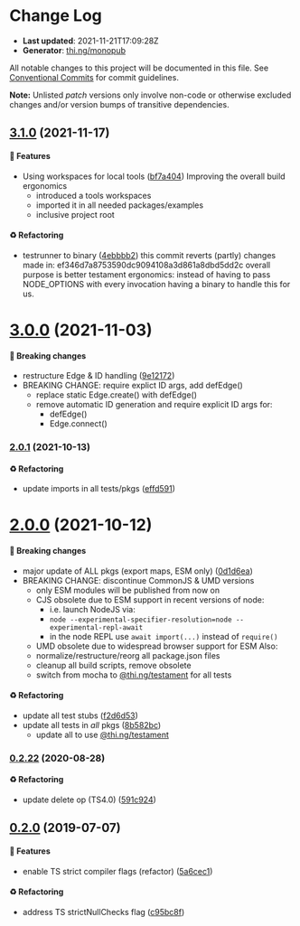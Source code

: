 # Change Log

- **Last updated**: 2021-11-21T17:09:28Z
- **Generator**: [thi.ng/monopub](https://thi.ng/monopub)

All notable changes to this project will be documented in this file.
See [Conventional Commits](https://conventionalcommits.org/) for commit guidelines.

**Note:** Unlisted _patch_ versions only involve non-code or otherwise excluded changes
and/or version bumps of transitive dependencies.

## [3.1.0](https://github.com/thi-ng/umbrella/tree/@thi.ng/quad-edge@3.1.0) (2021-11-17)

#### 🚀 Features

- Using workspaces for local tools ([bf7a404](https://github.com/thi-ng/umbrella/commit/bf7a404))
  Improving the overall build ergonomics
  - introduced a tools workspaces
  - imported it in all needed packages/examples
  - inclusive project root

#### ♻️ Refactoring

- testrunner to binary ([4ebbbb2](https://github.com/thi-ng/umbrella/commit/4ebbbb2))
  this commit reverts (partly) changes made in:
  ef346d7a8753590dc9094108a3d861a8dbd5dd2c
  overall purpose is better testament ergonomics:
  instead of having to pass NODE_OPTIONS with every invocation
  having a binary to handle this for us.

# [3.0.0](https://github.com/thi-ng/umbrella/tree/@thi.ng/quad-edge@3.0.0) (2021-11-03)

#### 🛑 Breaking changes

- restructure Edge & ID handling ([9e12172](https://github.com/thi-ng/umbrella/commit/9e12172))
- BREAKING CHANGE: require explict ID args, add defEdge()
  - replace static Edge.create() with defEdge()
  - remove automatic ID generation and require explicit ID args for:
    - defEdge()
    - Edge.connect()

### [2.0.1](https://github.com/thi-ng/umbrella/tree/@thi.ng/quad-edge@2.0.1) (2021-10-13)

#### ♻️ Refactoring

- update imports in all tests/pkgs ([effd591](https://github.com/thi-ng/umbrella/commit/effd591))

# [2.0.0](https://github.com/thi-ng/umbrella/tree/@thi.ng/quad-edge@2.0.0) (2021-10-12)

#### 🛑 Breaking changes

- major update of ALL pkgs (export maps, ESM only) ([0d1d6ea](https://github.com/thi-ng/umbrella/commit/0d1d6ea))
- BREAKING CHANGE: discontinue CommonJS & UMD versions
  - only ESM modules will be published from now on
  - CJS obsolete due to ESM support in recent versions of node:
    - i.e. launch NodeJS via:
    - `node --experimental-specifier-resolution=node --experimental-repl-await`
    - in the node REPL use `await import(...)` instead of `require()`
  - UMD obsolete due to widespread browser support for ESM
  Also:
  - normalize/restructure/reorg all package.json files
  - cleanup all build scripts, remove obsolete
  - switch from mocha to [@thi.ng/testament](https://github.com/thi-ng/umbrella/tree/main/packages/testament) for all tests

#### ♻️ Refactoring

- update all test stubs ([f2d6d53](https://github.com/thi-ng/umbrella/commit/f2d6d53))
- update all tests in _all_ pkgs ([8b582bc](https://github.com/thi-ng/umbrella/commit/8b582bc))
  - update all to use [@thi.ng/testament](https://github.com/thi-ng/umbrella/tree/main/packages/testament)

### [0.2.22](https://github.com/thi-ng/umbrella/tree/@thi.ng/quad-edge@0.2.22) (2020-08-28)

#### ♻️ Refactoring

- update delete op (TS4.0) ([591c924](https://github.com/thi-ng/umbrella/commit/591c924))

## [0.2.0](https://github.com/thi-ng/umbrella/tree/@thi.ng/quad-edge@0.2.0) (2019-07-07)

#### 🚀 Features

- enable TS strict compiler flags (refactor) ([5a6cec1](https://github.com/thi-ng/umbrella/commit/5a6cec1))

#### ♻️ Refactoring

- address TS strictNullChecks flag ([c95bc8f](https://github.com/thi-ng/umbrella/commit/c95bc8f))
